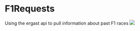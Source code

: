 # F1Requests
Using the ergast api to pull information about past F1 races
<img src="pythonF1Req" img/>
